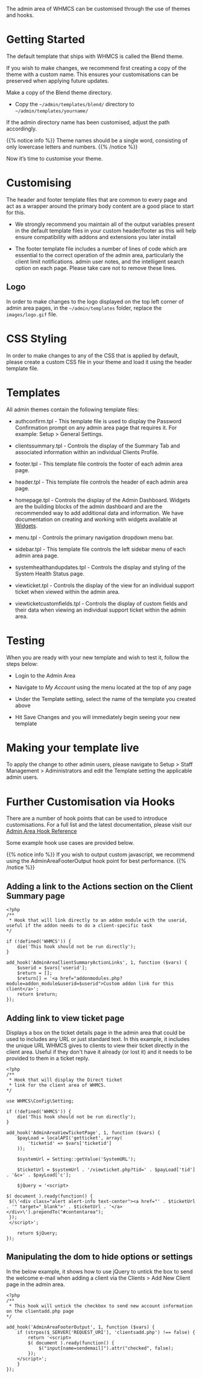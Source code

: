 The admin area of WHMCS can be customised through the use of themes and hooks.

# Getting Started

The default template that ships with WHMCS is called the Blend theme.

If you wish to make changes, we recommend first creating a copy of the theme with a custom name. This ensures your customisations can be preserved when applying future updates.

Make a copy of the Blend theme directory.

* Copy the `~/admin/templates/blend/` directory to `~/admin/templates/yourname/`

 

If the admin directory name has been customised, adjust the path accordingly.

{{% notice info %}}
Theme names should be a single word, consisting of only lowercase letters and numbers.
{{% /notice %}}

Now it’s time to customise your theme.

# Customising

The header and footer template files that are common to every page and act as a wrapper around the primary body content are a good place to start for this.

* We strongly recommend you maintain all of the output variables present in the default template files in your custom header/footer as this will help ensure compatibility with addons and extensions you later install

* The footer template file includes a number of lines of code which are essential to the correct operation of the admin area, particularly the client limit notifications. admin user notes, and the intelligent search option on each page. Please take care not to remove these lines.

## Logo

In order to make changes to the logo displayed on the top left corner of admin area pages, in the `~/admin/templates` folder, replace the `images/logo.gif` file.

# CSS Styling

In order to make changes to any of the CSS that is applied by default, please create a custom CSS file in your theme and load it using the header template file.

# Templates

All admin themes contain the following template files:

* authconfirm.tpl - This template file is used to display the Password Confirmation prompt on any admin area page that requires it. For example: Setup > General Settings.

* clientssummary.tpl - Controls the display of the Summary Tab and associated information within an individual Clients Profile.

* footer.tpl - This template file controls the footer of each admin area page.

* header.tpl - This template file controls the header of each admin area page.

* homepage.tpl - Controls the display of the Admin Dashboard. Widgets are the building blocks of the admin dashboard and are the recommended way to add additional data and information. We have documentation on creating and working with widgets available at [Widgets](https://developers.whmcs.com/advanced/widgets/).

* menu.tpl - Controls the primary navigation dropdown menu bar.

* sidebar.tpl - This template file controls the left sidebar menu of each admin area page.

* systemhealthandupdates.tpl - Controls the display and styling of the System Health Status page.

* viewticket.tpl - Controls the display of the view for an individual support ticket when viewed within the admin area.

* viewticketcustomfields.tpl - Controls the display of custom fields and their data when viewing an individual support ticket within the admin area.

# Testing

When you are ready with your new template and wish to test it, follow the steps below:

* Login to the Admin Area

* Navigate to *My Account* using the menu located at the top of any page

* Under the Template setting, select the name of the template you created above

* Hit Save Changes and you will immediately begin seeing your new template

# Making your template live

To apply the change to other admin users, please navigate to Setup > Staff Management > Administrators and edit the Template setting the applicable admin users.

# Further Customisation via Hooks

There are a number of hook points that can be used to introduce customisations. For a full list and the latest documentation, please visit our [Admin Area Hook Reference](https://developers.whmcs.com/hooks-reference/admin-area/)

Some example hook use cases are provided below.

{{% notice info %}}
If you wish to output custom javascript, we recommend using the AdminAreaFooterOutput hook point for best performance.
{{% /notice %}}

## Adding a link to the Actions section on the Client Summary page
```
<?php
/**
 * Hook that will link directly to an addon module with the userid, useful if the addon needs to do a client-specific task
*/

if (!defined('WHMCS')) {
    die('This hook should not be run directly');
}

add_hook('AdminAreaClientSummaryActionLinks', 1, function ($vars) {
    $userid = $vars['userid'];
    $return = [];
    $return[] = '<a href="addonmodules.php?module=addon_module&userid=$userid">Custom addon link for this client</a>';
    return $return;
});

```

## Adding link to view ticket page

Displays a box on the ticket details page in the admin area that could be used to includes any URL or just standard text. In this example, it includes the unique URL WHMCS gives to clients to view their ticket directly in the client area. Useful if they don't have it already (or lost it) and it needs to be provided to them in a ticket reply. 

```
<?php
/**
 * Hook that will display the Direct ticket
 * link for the client area of WHMCS.
*/

use WHMCS\Config\Setting;

if (!defined('WHMCS')) {
    die('This hook should not be run directly');
}

add_hook('AdminAreaViewTicketPage', 1, function ($vars) {
    $payLoad = localAPI('getticket', array(
        'ticketid' => $vars['ticketid']
    ));

    $systemUrl = Setting::getValue('SystemURL');

    $ticketUrl = $systemUrl . '/viewticket.php?tid=' . $payLoad['tid'] . '&c=' . $payLoad['c'];

    $jQuery = '<script>

$( document ).ready(function() {
 $(\'<div class="alert alert-info text-center"><a href="' . $ticketUrl . '" target="_blank">' . $ticketUrl . '</a></div>\').prependTo("#contentarea");
 });
 </script>';

    return $jQuery;
});

```

## Manipulating the dom to hide options or settings

In the below example, it shows how to use jQuery to untick the box to send the welcome e-mail when adding a client via the Clients > Add New Client page in the admin area.

```
<?php
/**
 * This hook will untick the checkbox to send new account information on the clientadd.php page
*/

add_hook('AdminAreaFooterOutput', 1, function ($vars) {
    if (strpos($_SERVER['REQUEST_URI'], 'clientsadd.php') !== false) {
        return '<script>
        $( document ).ready(function() {
            $("input[name=sendemail]").attr("checked", false);
        });
    </script>';
    }
});

```
